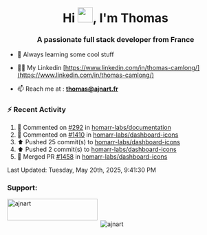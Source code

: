 <h1 align="center">Hi <img height="35px" src="https://raw.githubusercontent.com/MartinHeinz/MartinHeinz/master/wave.gif" width="35px"/>, I'm Thomas</h1>
<h3 align="center">A passionate full stack developer from France</h3>

- 🌱 Always learning some cool stuff 

- 👨‍💻 My Linkedin [https://www.linkedin.com/in/thomas-camlong/](https://www.linkedin.com/in/thomas-camlong/)

- 📫 Reach me at : **thomas@ajnart.fr**

### :zap: Recent Activity

<!--RECENT_ACTIVITY:start-->
1. 💬 Commented on [#292](https://github.com/homarr-labs/documentation/issues/292#issuecomment-2894100205) in [homarr-labs/documentation](https://github.com/homarr-labs/documentation)<br>
2. 💬 Commented on [#1410](https://github.com/homarr-labs/dashboard-icons/pull/1410#issuecomment-2890997822) in [homarr-labs/dashboard-icons](https://github.com/homarr-labs/dashboard-icons)<br>
3. ⬆️ Pushed 25 commit(s) to [homarr-labs/dashboard-icons](https://github.com/homarr-labs/dashboard-icons)<br>
4. ⬆️ Pushed 2 commit(s) to [homarr-labs/dashboard-icons](https://github.com/homarr-labs/dashboard-icons)<br>
5. 🎉 Merged PR [#1458](https://github.com/homarr-labs/dashboard-icons/pull/1458) in [homarr-labs/dashboard-icons](https://github.com/homarr-labs/dashboard-icons)<br>
<!--RECENT_ACTIVITY:end-->

<!--RECENT_ACTIVITY:last_update-->
Last Updated: Tuesday, May 20th, 2025, 9:41:30 PM
<!--RECENT_ACTIVITY:last_update_end-->
<h3 align="left">Support:</h3>
<p><a href="https://ko-fi.com/ajnart"> <img align="left" src="https://cdn.ko-fi.com/cdn/kofi3.png?v=3" height="50" width="210" alt="ajnart" /></a></p><br><br>

<p>&nbsp;<img align="center" src="https://github-readme-stats.vercel.app/api?username=ajnart&show_icons=true&theme=tokyonight&locale=en" alt="ajnart" /></p>
